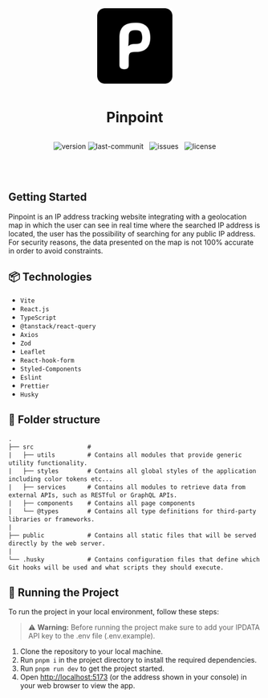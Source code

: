 <div align="center" style="margin-bottom: 2rem">
  <img src="./public/logo.png" alt="Project Logo" width="150" style="margin-bottom: 0.5rem" />
  <h1>Pinpoint</h1>
</div>

<div align="center" style="margin-bottom: 5rem">
  <img src="https://img.shields.io/badge/Version-1.0.0-brightgreen" alt="version" />
  <img src="https://img.shields.io/github/last-commit/lietsondsantos/Pinpoint" alt="last-communit" />&nbsp;&nbsp;
  <img src="https://img.shields.io/github/issues/lietsondsantos/Pinpoint" alt="issues" />&nbsp;&nbsp;
  <img src="https://img.shields.io/badge/license-MIT-brightgreen" alt="license" />
</div>

## Getting Started

Pinpoint is an IP address tracking website integrating with a geolocation map in which the user can see in real time where the searched IP address is located, the user has the possibility of searching for any public IP address. For security reasons, the data presented on the map is not 100% accurate in order to avoid constraints.

## :package: Technologies

- `Vite`
- `React.js`
- `TypeScript`
- `@tanstack/react-query`
- `Axios`
- `Zod`
- `Leaflet`
- `React-hook-form`
- `Styled-Components`
- `Eslint`
- `Prettier`
- `Husky`

## :file_folder: Folder structure

```
.
├── src               # 
|   ├── utils         # Contains all modules that provide generic utility functionality.
|   ├── styles        # Contains all global styles of the application including color tokens etc...
|   ├── services      # Contains all modules to retrieve data from external APIs, such as RESTful or GraphQL APIs.
|   ├── components    # Contains all page components
|   └── @types        # Contains all type definitions for third-party libraries or frameworks.
|
├── public            # Contains all static files that will be served directly by the web server.
|
└── .husky            # Contains configuration files that define which Git hooks will be used and what scripts they should execute.
```

## :flight_departure: Running the Project

To run the project in your local environment, follow these steps:

> :warning: **Warning:** Before running the project make sure to add your IPDATA API key to the .env file (.env.example).

1. Clone the repository to your local machine.
2. Run `pnpm i` in the project directory to install the required dependencies.
3. Run `pnpm run dev` to get the project started.
4. Open [http://localhost:5173](http://localhost:5173) (or the address shown in your console) in your web browser to view the app.
